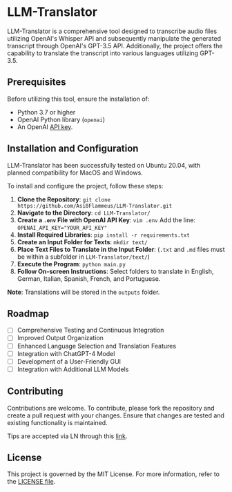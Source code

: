 # LLM-Translator

LLM-Translator is a comprehensive tool designed to transcribe audio files utilizing OpenAI's Whisper API and subsequently manipulate the generated transcript through OpenAI's GPT-3.5 API. Additionally, the project offers the capability to translate the transcript into various languages utilizing GPT-3.5.

## Prerequisites

Before utilizing this tool, ensure the installation of:

- Python 3.7 or higher
- OpenAI Python library (`openai`)
- An OpenAI [API key](https://beta.openai.com/docs/api-reference/introduction).

## Installation and Configuration

LLM-Translator has been successfully tested on Ubuntu 20.04, with planned compatibility for MacOS and Windows.

To install and configure the project, follow these steps:

1. **Clone the Repository**:
   `git clone https://github.com/Asi0Flammeus/LLM-Translator.git`
2. **Navigate to the Directory**:
   `cd LLM-Translator/`
3. **Create a `.env` File with OpenAI API Key**:
   `vim .env`
   Add the line: `OPENAI_API_KEY="YOUR_API_KEY"`
4. **Install Required Libraries**:
   `pip install -r requirements.txt`
5. **Create an Input Folder for Texts**:
   `mkdir text/`
6. **Place Text Files to Translate in the Input Folder**:
   (`.txt` and `.md` files must be within a subfolder in `LLM-Translator/text/`)
7. **Execute the Program**:
   `python main.py`
8. **Follow On-screen Instructions**:
   Select folders to translate in English, German, Italian, Spanish, French, and Portuguese.

**Note**: Translations will be stored in the `outputs` folder.

## Roadmap

- [ ] Comprehensive Testing and Continuous Integration
- [ ] Improved Output Organization
- [ ] Enhanced Language Selection and Translation Features
- [ ] Integration with ChatGPT-4 Model
- [ ] Development of a User-Friendly GUI
- [ ] Integration with Additional LLM Models

## Contributing

Contributions are welcome. To contribute, please fork the repository and create a pull request with your changes. Ensure that changes are tested and existing functionality is maintained.

Tips are accepted via LN through this [link](https://getalby.com/p/asi0).

## License

This project is governed by the MIT License. For more information, refer to the [LICENSE file](./license.md).
